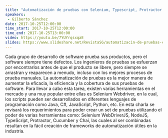 ```yaml
---
title: "Automatización de pruebas con Selenium, Typescript, Protractor & Cucumber"
speakers:
 - Gilberto Sánchez
date: 2017-10-25T12:00:00
time_start: 2017-10-25T12:00:00
time_end: 2017-10-25T13:00:00
video: https://youtu.be/7YUYrqsxqaE
slides: https://www.slideshare.net/RevistaSG/automatizacin-de-pruebas-con-selenium-typescript-protractor-cucumber-81679412
---
```


<p><span>Cada grupo de desarrollo de software prueba sus productos, pero el software siempre tiene defectos. Los ingenieros de pruebas se esfuerzan por encontrarlos antes de que el producto se libere, pero siempre se arrastran y reaparecen a menudo, incluso con los mejores procesos de prueba manuales. La automatización de pruebas es la mejor manera de aumentar la eficacia, la eficiencia y la cobertura de sus pruebas de software. Para llevar a cabo esta tarea, existen varias herramientas en el mercado y una muy popular entre ellas es Selenium Webdriver, en la cual, los scripts pueden ser desarrollados en diferentes lenguajes de programación como Java, C#, JavaScript, Python, etc. En esta charla se revisará los requerimientos para poder crear un set de pruebas utilizando el poder de varias herramientas como: Selenium WebDriverJS, NodeJS, TypeScript, Protractor, Cucumber y Chai, las cuales al ser combinadas resultan en la fácil creación de frameworks de automatización útiles en la industria.</span></p>